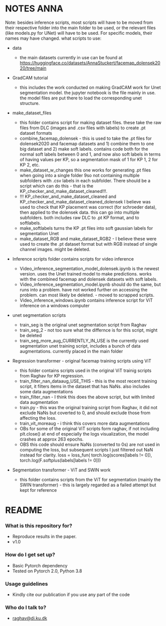 # NOTES ANNA

Note: besides inference scripts, most scripts will have to be moved from their respective folder into the main folder to be used, or the relevant files (like models.py for UNet) will have to be used. For specific models, their names may have changed.
what scripts to use:

- data
    - the main datasets currently in use can be found at https://huggingface.co/datasets/AnnaStuckert/facemap_dolensek2020/tree/main 

- GradCAM tutorial
    - this includes the work conducted on making GradCAM work for Unet segmentation model. the jupyter notebook is the file mainly in use. the model files are put there to load the corresponding unet structure.

- make_dataset_files
    - this folder contains script for making dataset files. these take the raw files from DLC (images and .csv files with labels) to create .pt dataset formats
    - combine_facemap_dolensek - this is used to take the .pt files for dolensek2020 and facemap datasets and 1) combine them to one big dataset and 2) make soft labels. contains code both for the normal soft labels between 0 and 1, and now also soft labels in terms of having values per KP, so a segmentation mask of 1 for KP 1, 2 for KP 2, etc.
    - make_dataset_w_changes this one works for generating .pt files when going into a single folder 9so not containing multiple subfolders with .csv labels in each subfolder. There should be a script which can do this - that is the KP_checker_and_make_dataset_cleaned!!!.
    - !!! KP_checker_and_make_dataset_cleaned and KP_checker_and_make_dataset_cleaned_dolensek I believe was used to check that KP placement was correct (for schroeder data), then applied to the dolensek data. this can go into multiple subfolders. both includes raw DLC to .pt KP format, and to softlabels.
    - make_softlabels turns the KP .pt files into soft gaussian labels for segmentation Unet
    - make_dataset_RGB and make_dataset_RGB2 - I believe these were used to create the .pt dataset format but with RGB instead of single channel images. might be deleted.


- Inference scripts folder contains scripts for video inference
    - Video_inference_segmentation_model_dolensek.ipynb is the newest version. uses the Unet trained model to make predictions. works with the combined facemap and dolensek datasets with soft labels. 
    - Video_inference_segmentation_model.ipynb should do the same, but runs into a problem. have not worked further on accessing the problem. can most likely be deleted. - moved to scrapped scripts.
    - Video_inference_windows.ipynb contains inference script for ViT inference on a windows computer

- unet segmentation scripts
    - train_seg is the original unet segmentation script from Raghav
    - train_seg_2 - not too sure what the differnce is for this script, might be deleted
    - train_seg_more_aug_CURRENTLY_IN_USE is the currently used segmentation unet training script, includes a bunch of data augmentations. currently placed in the main folder

- Regression transformer - original facemap training scripts using ViT
    - this folder contains scripts used in the original ViT trainig scripts from Raghav for KP regression.
    - train_filter_nan_dataaug_USE_THIS - this is the most recent training script, it filters items in the dataset that has NaNs. also includes some data augmentations
    - train_filter_nan - I think this does the above script, but with limited data augmentation
    - train.py - this was the original training script from Raghav, it did not exclude NaNs but coverted to 0, and should exclude those from affecting the loss.
    - train_vit_moreaug - i think this covers more data augmentations
    - OBs for some of the original ViT scripts form raghav, if not including plt.close() at end of especially the logs visualization, the model crashes at approx 263 epochs. 
    - OBS this code should ensure NaNs (converted to 0s) are not used in computing the loss, but subsequent scripts I just filtered out NaN instead for clarity.         loss = loss_fun(
            torch.log(scores[labels != 0]), torch.log(F.softplus(labels[labels != 0]))


- Segmentation transformer - ViT and SWIN work
    - this folder contains scripts from the ViT for segmentation (mainly the SWIN transformer) - this is largely regarded as a failed attempt but kept for reference

# README #

### What is this repository for? ###

* Reproduce results in the paper. 
* v1.0

### How do I get set up? ###

* Basic Pytorch dependency
* Tested on Pytorch 2.0, Python 3.8


### Usage guidelines ###

* Kindly cite our publication if you use any part of the code

### Who do I talk to? ###

* raghav@di.ku.dk

